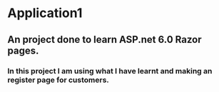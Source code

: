 # Application1
## An project done to learn ASP.net 6.0 Razor pages. 
### In this project I am using what I have learnt and making an register page for customers. 
